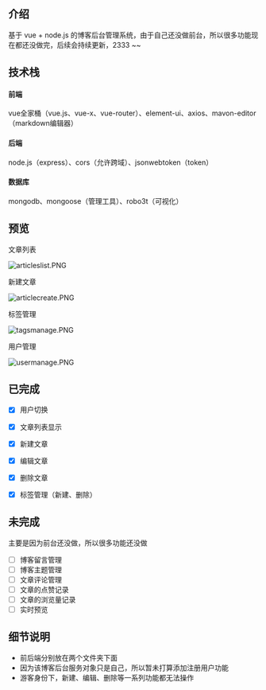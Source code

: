 ## 介绍

基于 vue + node.js 的博客后台管理系统，由于自己还没做前台，所以很多功能现在都还没做完，后续会持续更新，2333 ~~

## 技术栈

#### 前端

vue全家桶（vue.js、vue-x、vue-router）、element-ui、axios、mavon-editor（markdown编辑器）

#### 后端

node.js（express）、cors（允许跨域）、jsonwebtoken（token）

#### 数据库

mongodb、mongoose（管理工具）、robo3t（可视化）

## 预览

文章列表

![articleslist.PNG](https://i.loli.net/2020/03/22/L5hcNOqPEJv7ksQ.png)

新建文章

![articlecreate.PNG](https://i.loli.net/2020/03/22/t3E5sjxYKQrI6Xk.png)

标签管理

![tagsmanage.PNG](https://i.loli.net/2020/03/22/f4AWFhik9uCI6Z2.png)

用户管理

![usermanage.PNG](https://i.loli.net/2020/03/22/pt12hbVWIqKQNAJ.png)

## 已完成

- [x] 用户切换

- [x] 文章列表显示
- [x] 新建文章
- [x] 编辑文章
- [x] 删除文章
- [x] 标签管理（新建、删除）

## 未完成

主要是因为前台还没做，所以很多功能还没做

- [ ] 博客留言管理
- [ ] 博客主题管理
- [ ] 文章评论管理
- [ ] 文章的点赞记录
- [ ] 文章的浏览量记录
- [ ] 实时预览

## 细节说明

- 前后端分别放在两个文件夹下面
- 因为该博客后台服务对象只是自己，所以暂未打算添加注册用户功能
- 游客身份下，新建、编辑、删除等一系列功能都无法操作